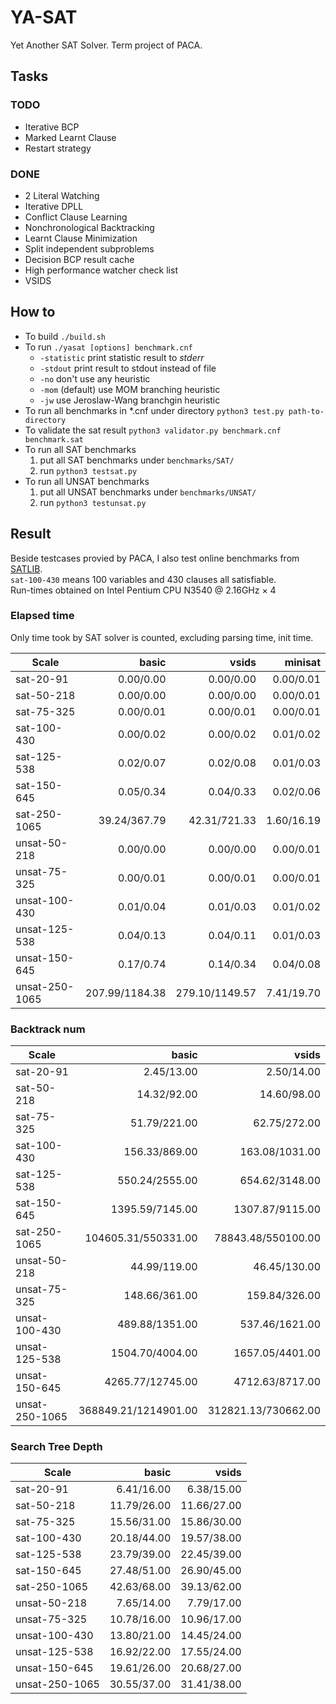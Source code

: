 # YA-SAT
Yet Another SAT Solver. Term project of PACA.


## Tasks

### TODO
- Iterative BCP
- Marked Learnt Clause
- Restart strategy

### DONE
- 2 Literal Watching
- Iterative DPLL
- Conflict Clause Learning
- Nonchronological Backtracking
- Learnt Clause Minimization
- Split independent subproblems
- Decision BCP result cache
- High performance watcher check list
- VSIDS


## How to
- To build `./build.sh`  
- To run `./yasat [options] benchmark.cnf`  
    - `-statistic` print statistic result to _stderr_  
    - `-stdout` print result to stdout instead of file  
    - `-no` don't use any heuristic  
    - `-mom` (default) use MOM branching heuristic  
    - `-jw` use Jeroslaw-Wang branchgin heuristic
- To run all benchmarks in *.cnf under directory `python3 test.py path-to-directory`  
- To validate the sat result `python3 validator.py benchmark.cnf benchmark.sat`  
- To run all SAT benchmarks  
    1. put all SAT benchmarks under `benchmarks/SAT/`  
    2. run `python3 testsat.py`  
- To run all UNSAT benchmarks  
    1. put all UNSAT benchmarks under `benchmarks/UNSAT/`
    2. run `python3 testunsat.py`

## Result
Beside testcases provied by PACA, I also test online benchmarks from [SATLIB](http://www.cs.ubc.ca/~hoos/SATLIB/benchm.html).  
`sat-100-430` means 100 variables and 430 clauses all satisfiable.  
Run-times obtained on Intel Pentium CPU N3540 @ 2.16GHz × 4

### Elapsed time
Only time took by SAT solver is counted, excluding parsing time, init time.  

| Scale          |          basic |          vsids |    minisat |
| -------------- | -------------: | -------------: | ---------: |
| sat-20-91      |      0.00/0.00 |      0.00/0.00 |  0.00/0.01 |
| sat-50-218     |      0.00/0.00 |      0.00/0.00 |  0.00/0.01 |
| sat-75-325     |      0.00/0.01 |      0.00/0.01 |  0.00/0.01 |
| sat-100-430    |      0.00/0.02 |      0.00/0.02 |  0.01/0.02 |
| sat-125-538    |      0.02/0.07 |      0.02/0.08 |  0.01/0.03 |
| sat-150-645    |      0.05/0.34 |      0.04/0.33 |  0.02/0.06 |
| sat-250-1065   |   39.24/367.79 |   42.31/721.33 | 1.60/16.19 |
| unsat-50-218   |      0.00/0.00 |      0.00/0.00 |  0.00/0.01 |
| unsat-75-325   |      0.00/0.01 |      0.00/0.01 |  0.00/0.01 |
| unsat-100-430  |      0.01/0.04 |      0.01/0.03 |  0.01/0.02 |
| unsat-125-538  |      0.04/0.13 |      0.04/0.11 |  0.01/0.03 |
| unsat-150-645  |      0.17/0.74 |      0.14/0.34 |  0.04/0.08 |
| unsat-250-1065 | 207.99/1184.38 | 279.10/1149.57 | 7.41/19.70 |


### Backtrack num
| Scale          |                basic |               vsids |
| -------------- | -------------------: | ------------------: |
| sat-20-91      |           2.45/13.00 |          2.50/14.00 |
| sat-50-218     |          14.32/92.00 |         14.60/98.00 |
| sat-75-325     |         51.79/221.00 |        62.75/272.00 |
| sat-100-430    |        156.33/869.00 |      163.08/1031.00 |
| sat-125-538    |       550.24/2555.00 |      654.62/3148.00 |
| sat-150-645    |      1395.59/7145.00 |     1307.87/9115.00 |
| sat-250-1065   |  104605.31/550331.00 |  78843.48/550100.00 |
| unsat-50-218   |         44.99/119.00 |        46.45/130.00 |
| unsat-75-325   |        148.66/361.00 |       159.84/326.00 |
| unsat-100-430  |       489.88/1351.00 |      537.46/1621.00 |
| unsat-125-538  |      1504.70/4004.00 |     1657.05/4401.00 |
| unsat-150-645  |     4265.77/12745.00 |     4712.63/8717.00 |
| unsat-250-1065 | 368849.21/1214901.00 | 312821.13/730662.00 |


### Search Tree Depth
| Scale          |       basic |       vsids |
| -------------- | ----------: | ----------: |
| sat-20-91      |  6.41/16.00 |  6.38/15.00 |
| sat-50-218     | 11.79/26.00 | 11.66/27.00 |
| sat-75-325     | 15.56/31.00 | 15.86/30.00 |
| sat-100-430    | 20.18/44.00 | 19.57/38.00 |
| sat-125-538    | 23.79/39.00 | 22.45/39.00 |
| sat-150-645    | 27.48/51.00 | 26.90/45.00 |
| sat-250-1065   | 42.63/68.00 | 39.13/62.00 |
| unsat-50-218   |  7.65/14.00 |  7.79/17.00 |
| unsat-75-325   | 10.78/16.00 | 10.96/17.00 |
| unsat-100-430  | 13.80/21.00 | 14.45/24.00 |
| unsat-125-538  | 16.92/22.00 | 17.55/24.00 |
| unsat-150-645  | 19.61/26.00 | 20.68/27.00 |
| unsat-250-1065 | 30.55/37.00 | 31.41/38.00 |













